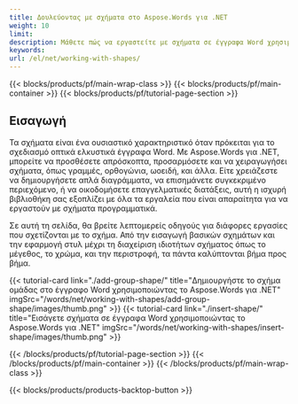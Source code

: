 ```yaml
---
title: Δουλεύοντας με σχήματα στο Aspose.Words για .NET 
weight: 10
limit:
description: Μάθετε πώς να εργαστείτε με σχήματα σε έγγραφα Word χρησιμοποιώντας Aspose.Words για .NET. Εξερευνήστε την προσθήκη, προσαρμογή, και χειραγώγηση σχήματα με ευκολία.
keywords:
url: /el/net/working-with-shapes/
---
```

{{< blocks/products/pf/main-wrap-class >}}
{{< blocks/products/pf/main-container >}}
{{< blocks/products/pf/tutorial-page-section >}}

## Εισαγωγή
 
Τα σχήματα είναι ένα ουσιαστικό χαρακτηριστικό όταν πρόκειται για το σχεδιασμό οπτικά ελκυστικά έγγραφα Word. Με Aspose.Words για .NET, μπορείτε να προσθέσετε απρόσκοπτα, προσαρμόσετε και να χειραγωγήσει σχήματα, όπως γραμμές, ορθογώνια, ωοειδή, και άλλα. Είτε χρειάζεστε να δημιουργήσετε απλά διαγράμματα, να επισημάνετε συγκεκριμένο περιεχόμενο, ή να οικοδομήσετε επαγγελματικές διατάξεις, αυτή η ισχυρή βιβλιοθήκη σας εξοπλίζει με όλα τα εργαλεία που είναι απαραίτητα για να εργαστούν με σχήματα προγραμματικά.  

Σε αυτή τη σελίδα, θα βρείτε λεπτομερείς οδηγούς για διάφορες εργασίες που σχετίζονται με το σχήμα. Από την εισαγωγή βασικών σχημάτων και την εφαρμογή στυλ μέχρι τη διαχείριση ιδιοτήτων σχήματος όπως το μέγεθος, το χρώμα, και την περιστροφή, τα πάντα καλύπτονται βήμα προς βήμα.  

{{< tutorial-card link="./add-group-shape/" title="Δημιουργήστε το σχήμα ομάδας στο έγγραφο Word χρησιμοποιώντας το Aspose.Words για .NET" imgSrc="/words/net/working-with-shapes/add-group-shape/images/thumb.png" >}}
{{< tutorial-card link="./insert-shape/" title="Εισάγετε σχήματα σε έγγραφα Word χρησιμοποιώντας το Aspose.Words για .NET" imgSrc="/words/net/working-with-shapes/insert-shape/images/thumb.png" >}}

{{< /blocks/products/pf/tutorial-page-section >}}
{{< /blocks/products/pf/main-container >}}
{{< /blocks/products/pf/main-wrap-class >}}

{{< blocks/products/products-backtop-button >}}